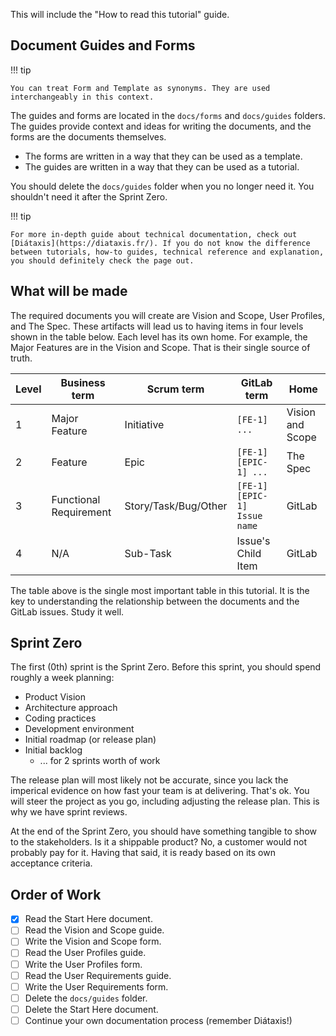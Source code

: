 This will include the "How to read this tutorial" guide.

## Document Guides and Forms

!!! tip

    You can treat Form and Template as synonyms. They are used interchangeably in this context.

The guides and forms are located in the `docs/forms` and `docs/guides` folders. The guides provide context and ideas for writing the documents, and the forms are the documents themselves.

* The forms are written in a way that they can be used as a template. 
* The guides are written in a way that they can be used as a tutorial.

You should delete the `docs/guides` folder when you no longer need it. You shouldn't need it after the Sprint Zero.

!!! tip

    For more in-depth guide about technical documentation, check out [Diátaxis](https://diataxis.fr/). If you do not know the difference between tutorials, how-to guides, technical reference and explanation, you should definitely check the page out.

## What will be made

The required documents you will create are Vision and Scope, User Profiles, and The Spec. These artifacts will lead us to having items in four levels shown in the table below. Each level has its own home. For example, the Major Features are in the Vision and Scope. That is their single source of truth.

| Level | Business term          | Scrum term           | GitLab term                 | Home             |
| ----- | ---------------------- | -------------------- | --------------------------- | ---------------- |
| 1     | Major Feature          | Initiative           | `[FE-1] ...`                | Vision and Scope |
| 2     | Feature                | Epic                 | `[FE-1][EPIC-1] ...`        | The Spec         |
| 3     | Functional Requirement | Story/Task/Bug/Other | `[FE-1][EPIC-1] Issue name` | GitLab           |
| 4     | N/A                    | Sub-Task             | Issue's Child Item          | GitLab           |

The table above is the single most important table in this tutorial. It is the key to understanding the relationship between the documents and the GitLab issues. Study it well.

## Sprint Zero

The first (0th) sprint is the Sprint Zero. Before this sprint, you should spend roughly a week planning:

* Product Vision
* Architecture approach
* Coding practices
* Development environment
* Initial roadmap (or release plan)
* Initial backlog
    * ... for 2 sprints worth of work

The release plan will most likely not be accurate, since you lack the imperical evidence on how fast your team is at delivering. That's ok. You will steer the project as you go, including adjusting the release plan. This is why we have sprint reviews.

At the end of the Sprint Zero, you should have something tangible to show to the stakeholders. Is it a shippable product? No, a customer would not probably pay for it. Having that said, it is ready based on its own acceptance criteria.

## Order of Work

- [x] Read the Start Here document.
- [ ] Read the Vision and Scope guide.
- [ ] Write the Vision and Scope form.
- [ ] Read the User Profiles guide.
- [ ] Write the User Profiles form.
- [ ] Read the User Requirements guide.
- [ ] Write the User Requirements form.
- [ ] Delete the `docs/guides` folder.
- [ ] Delete the Start Here document.
- [ ] Continue your own documentation process (remember Diátaxis!)